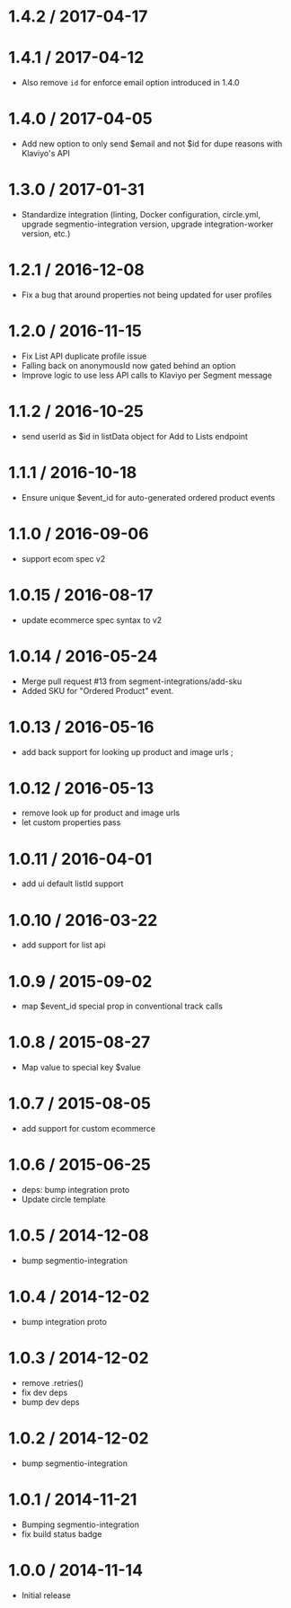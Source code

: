 
1.4.2 / 2017-04-17
==================



1.4.1 / 2017-04-12
==================

  * Also remove `id` for enforce email option introduced in 1.4.0 

1.4.0 / 2017-04-05
==================

  * Add new option to only send $email and not $id for dupe reasons with Klaviyo's API

1.3.0 / 2017-01-31
==================

  * Standardize integration (linting, Docker configuration, circle.yml, upgrade
segmentio-integration version, upgrade integration-worker version, etc.)

1.2.1 / 2016-12-08
==================

  * Fix a bug that around properties not being updated for user profiles 

1.2.0 / 2016-11-15
==================

  * Fix List API duplicate profile issue
  * Falling back on anonymousId now gated behind an option
  * Improve logic to use less API calls to Klaviyo per Segment message

1.1.2 / 2016-10-25
==================

  * send userId as $id in listData object for Add to Lists endpoint

1.1.1 / 2016-10-18
==================

  * Ensure unique $event_id for auto-generated  ordered product events

1.1.0 / 2016-09-06
==================

  * support ecom spec v2

1.0.15 / 2016-08-17
===================

  * update ecommerce spec syntax to v2

1.0.14 / 2016-05-24
===================

  * Merge pull request #13 from segment-integrations/add-sku
  * Added SKU for "Ordered Product" event.

1.0.13 / 2016-05-16
===================

  * add back support for looking up product and image urls ;

1.0.12 / 2016-05-13
===================

  * remove look up for product and image urls
  * let custom properties pass

1.0.11 / 2016-04-01
===================

  * add ui default listId support

1.0.10 / 2016-03-22
===================

  * add support for list api

1.0.9 / 2015-09-02
==================

  * map $event_id special prop in conventional track calls

1.0.8 / 2015-08-27
==================

  * Map value to special key $value

1.0.7 / 2015-08-05
==================

  * add support for custom ecommerce

1.0.6 / 2015-06-25
==================

  * deps: bump integration proto
  * Update circle template


1.0.5 / 2014-12-08
==================

 * bump segmentio-integration

1.0.4 / 2014-12-02
==================

 * bump integration proto

1.0.3 / 2014-12-02
==================

 * remove .retries()
 * fix dev deps
 * bump dev deps

1.0.2 / 2014-12-02
==================

 * bump segmentio-integration

1.0.1 / 2014-11-21
==================

 * Bumping segmentio-integration
 * fix build status badge

1.0.0 / 2014-11-14
==================

  * Initial release
